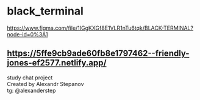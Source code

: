 # black_terminal
https://www.figma.com/file/1IGgKXGf8E1VLR1nTu6tqk/BLACK-TERMINAL?node-id=0%3A1 <br>
## https://5ffe9cb9ade60fb8e1797462--friendly-jones-ef2577.netlify.app/
study chat project <br>
Created by Alexandr Stepanov <br>
tg: @alexanderstep <br>
